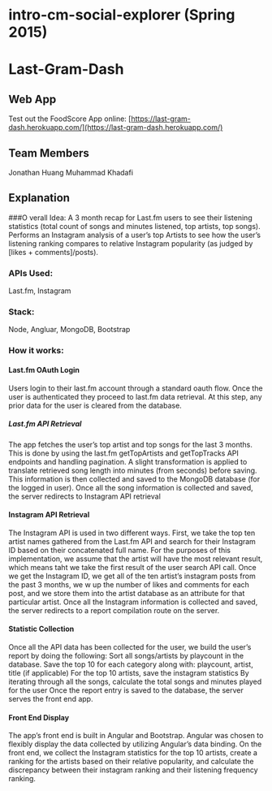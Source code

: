 # intro-cm-social-explorer (Spring 2015)
# Last-Gram-Dash

## Web App
Test out the FoodScore App online: [https://last-gram-dash.herokuapp.com/](https://last-gram-dash.herokuapp.com/)

## Team Members
Jonathan Huang
Muhammad Khadafi

## Explanation
###O verall Idea:
A 3 month recap for Last.fm users to see their listening statistics (total count of songs and minutes listened, top artists, top songs). Performs an Instagram analysis of a user’s top Artists to see how the user’s listening ranking compares to relative Instagram popularity (as judged by [likes + comments]/posts).

### APIs Used:
Last.fm, Instagram

### Stack:
Node, Angluar, MongoDB, Bootstrap

### How it works:
#### Last.fm OAuth Login
Users login to their last.fm account through a standard oauth flow. Once the user is authenticated they proceed to last.fm data retrieval. At this step, any prior data for the user is cleared from the database.

##### Last.fm API Retrieval
The app fetches the user’s top artist and top songs for the last 3 months. This is done by using the last.fm getTopArtists and getTopTracks API endpoints and handling pagination. A slight transformation is applied to translate retrieved song length into minutes (from seconds) before saving. This information is then collected and saved to the MongoDB database (for the logged in user). Once all the song information is collected and saved, the server redirects to Instagram API retrieval

#### Instagram API Retrieval
The Instagram API is used in two different ways. First, we take the top ten artist names gathered from the Last.fm API and search for their Instagram ID based on their concatenated full name. For the purposes of this implementation, we assume that the artist will have the most relevant result, which means taht we take the first result of the user search API call. Once we get the Instagram ID, we get all of the ten artist’s instagram posts from the past 3 months, we w up the number of likes and comments for each post, and we store them into the artist database as an attribute for that particular artist. Once all the Instagram information is collected and saved, the server redirects to a report compilation route on the server.

#### Statistic Collection
Once all the API data has been collected for the user, we build the user’s report by doing the following:
Sort all songs/artists by playcount in the database. Save the top 10 for each category along with: playcount, artist, title (if applicable)
For the top 10 artists, save the instagram statistics
By iterating through all the songs, calculate the total songs and minutes played for the user
Once the report entry is saved to the database, the server serves the front end app.

#### Front End Display
The app’s front end is built in Angular and Bootstrap. Angular was chosen to flexibly display the data collected by utilizing Angular’s data binding. On the front end, we collect the Instagram statistics for the top 10 artists, create a ranking for the artists based on their relative popularity, and calculate the discrepancy between their instagram ranking and their listening frequency ranking.
